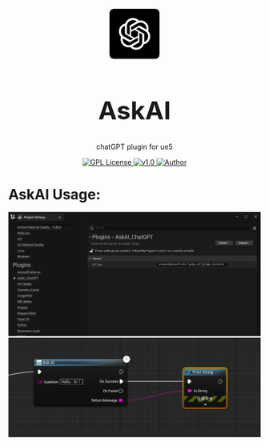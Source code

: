 
<p align="center">
<img src="./AskAI/Resources/Icon128.png" width="100px"></img>
</p>
<h1 align="center" style="font-size:50px;font-weight:bold">AskAI</h1>
<p align="center">chatGPT plugin for ue5</p>
<p align="center">
    <a href="https://github.com/">
        <img src="https://img.shields.io/badge/license-Apach-blue" alt="GPL License" />
    </a>
    <a href="">
        <img src="https://img.shields.io/badge/version-v2.0-green" alt="v1.0">
    </a> 
    <a href="https://github.com/BruceAKABear">
        <img src="https://img.shields.io/badge/author-hotMonk-blueviolet" alt="Author">
    </a>
</p>



# AskAI Usage:
<img src="./AskAI/Resources/config.png" width="600px"></img>
<br>
<img src="./AskAI/Resources/use.png" width="600px"></img>
